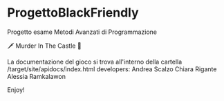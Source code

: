 # ProgettoBlackFriendly
Progetto esame Metodi Avanzati di Programmazione

🗡 Murder In The Castle 🏰

La documentazione del gioco si trova all'interno della cartella /target/site/apidocs/index.html
developers: 
Andrea Scalzo
Chiara Rigante
Alessia Ramkalawon

Enjoy!

